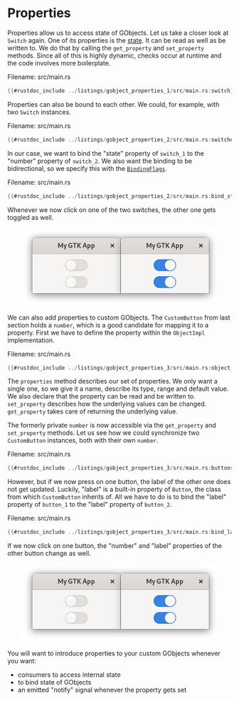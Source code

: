 # Properties

Properties allow us to access state of GObjects.
Let us take a closer look at `Switch` again.
One of its properties is the [state](https://docs.gtk.org/gtk4/property.Switch.state.html).
It can be read as well as be written to.
We do that by calling the `get_property` and `set_property` methods.
Since all of this is highly dynamic, checks occur at runtime and the code involves more boilerplate.

<span class="filename">Filename: src/main.rs</span>

```rust ,no_run
{{#rustdoc_include ../listings/gobject_properties_1/src/main.rs:switch}}
```

Properties can also be bound to each other.
We could, for example, with two `Switch` instances.

<span class="filename">Filename: src/main.rs</span>

```rust ,no_run
{{#rustdoc_include ../listings/gobject_properties_2/src/main.rs:switches}}
```

In our case, we want to bind the "state" property of `switch_1` to the "number" property of `switch_2`.
We also want the binding to be bidirectional, so we specify this with the [`BindingFlags`](http://gtk-rs.org/docs/glib/struct.BindingFlags.html).

<span class="filename">Filename: src/main.rs</span>

```rust ,no_run
{{#rustdoc_include ../listings/gobject_properties_2/src/main.rs:bind_state}}
```

Whenever we now click on one of the two switches, the other one gets toggled as well.

<div style="text-align:center"><img src="img/gobject_properties.png" /></div>


We can also add properties to custom GObjects.
The `CustomButton` from last section holds a `number`, which is a good candidate for mapping it to a property.
First we have to define the property within the `ObjectImpl` implementation.

<span class="filename">Filename: src/main.rs</span>

```rust ,no_run
{{#rustdoc_include ../listings/gobject_properties_3/src/main.rs:object_impl}}
```

The `properties` method describes our set of properties.
We only want a single one, so we give it a name, describe its type, range and default value. We also declare that the property can be read and be written to.
`set_property` describes how the underlying values can be changed.
`get_property` takes care of returning the underlying value.

The formerly private `number` is now accessible via the `get_property` and `set_property` methods.
Let us see how we could synchronize two `CustomButton` instances, both with their own `number`.

<span class="filename">Filename: src/main.rs</span>

```rust ,no_run
{{#rustdoc_include ../listings/gobject_properties_3/src/main.rs:buttons}}
```

However, but if we now press on one button, the label of the other one does not get updated.
Luckily, "label" is a built-in property of `Button`, the class from which `CustomButton` inherits of.
All we have to do is to bind the "label" property of `button_1` to the "label" property of `button_2`.

<span class="filename">Filename: src/main.rs</span>

```rust ,no_run
{{#rustdoc_include ../listings/gobject_properties_3/src/main.rs:bind_label}}
```

If we now click on one button, the "number" and "label" properties of the other button change as well.

<div style="text-align:center"><img src="img/gobject_properties.png"/></div>

You will want to introduce properties to your custom GObjects whenever you want:
- consumers to access internal state
- to bind state of GObjects
- an emitted "notify" signal whenever the property gets set


